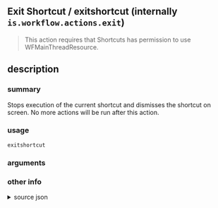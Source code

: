 
## Exit Shortcut / exitshortcut (internally `is.workflow.actions.exit`)


> This action requires that Shortcuts has permission to use WFMainThreadResource.


## description
### summary
Stops execution of the current shortcut and dismisses the shortcut on screen. No more actions will be run after this action.


### usage
`exitshortcut `

### arguments


### other info

<details><summary>source json</summary>
```json
{
	"ActionClass": "WFExitAction",
	"ActionKeywords": [
		"quit",
		"return",
		"workflow"
	],
	"Category": "Scripting",
	"Description": {
		"DescriptionSummary": "Stops execution of the current shortcut and dismisses the shortcut on screen. No more actions will be run after this action."
	},
	"IconName": "Scripting.png",
	"Input": {
		"Multiple": true,
		"Required": false,
		"Types": [
			"WFContentItem"
		]
	},
	"LastModifiedDate": "2015-08-20T07:00:00.000Z",
	"Name": "Exit Shortcut",
	"RequiredResources": [
		"WFMainThreadResource"
	],
	"Subcategory": "Control Flow",
	"SuggestedNever": true
}
```
</details>
